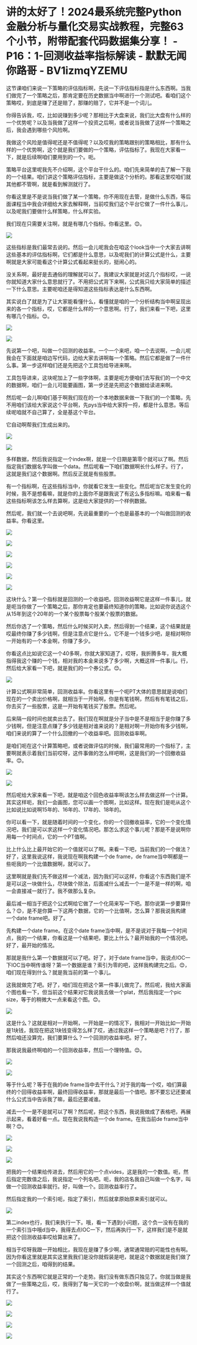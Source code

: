 # 讲的太好了！2024最系统完整Python金融分析与量化交易实战教程，完整63个小节，附带配套代码数据集分享！ - P16：1-回测收益率指标解读 - 默默无闻你路哥 - BV1izmqYZEMU

这节课咱们来说一下策略的评估指标啊，先说一下评估指标指是什么东西啊。当我们做完了一个策略之后，那肯定要在历史数据当中啊进行一个测试吧。看咱们这个策略哎，到底是赚了还是赔了，那赚的赔了，它并不是一个词儿。

你得告诉我，哎，比如说赚到多少呢？那相比于大盘来说，我们比大盘有什么样的一个优势呢？以及当我做了这样一个投资之后啊，或者说当我做了这样一个策略之后，我会遇到哪些个风险啊。

我做这个风险是值得呢还是不值得呢？以及哎我的策略跟别的策略相比，那有什么样的一个优势啊，这个就是我们要做的一个策略，评估指标了。我现在大家看一下，就是后续啊咱们要用到的一个。呃。

策略平台这里呢我先不介绍啊，这个平台干什么的。咱们先来简单的去了解一下我的一个结果。咱们讲这个策略评估指标，主要是做这个分析的。那看这里哎咱们就其他都不管啊，就是看到解测就行了。

你看这里是不是说当我们做了某一个策略，你不用现在去管，是做什么东西，等后面课程当中我会详细给大家去解释啊，当前哎我们这个平台它做了一件什么事儿，以及呢我们要做什么样策略，什么样实验。

我们现在只需要关注啊，就是有哪几个指标。你看这里。😊。

![](img/e819a77f552379077aaa3aa2bb0f9583_1.png)

这些指标是我们最常去说的。然后一会儿呢我会在咱这个look当中一个大家去讲啊这些基本的评估指标啊，它们都是什么意思，以及呢我们的计算公式是什么，主要啊就是大家可能看这个计算公式看起来挺长的，挺闹心的。

没关系啊，最好是去通俗的理解就可以了。我建议大家就是对这几个指标哎，一说你就知道大家什么意思就行了。不用把公式背下来啊，公式我只给大家简单的描述一下什么意思。主要呢咱还是得知道这些指标表达是什么东西啊。

其实说白了就是为了让大家能看懂什么，看懂就是咱的一个分析结构当中啊呈现出来的各一个指标，哎，它都是什么样的一个意思啊。行了，我们来看一下吧，这里有哪几个指标。😊。



![](img/e819a77f552379077aaa3aa2bb0f9583_3.png)

![](img/e819a77f552379077aaa3aa2bb0f9583_4.png)

先说第一个吧，叫做一个回测的收益率。一个一个来吧，咱一个去说啊，一会儿呢我会在下面就是咱边写代码，边给大家去讲啊每一个策略。然后它都是做了一件什么事。第一步这样咱们还是先把这个工具包给导进来啊。

工具包导进来，这块呢加上了一些字体啊，主要是呃方便咱们去写我们的一个中文的数据啊，咱们一会儿可能要画图，第一步还是先把这个数据给读进来啊。

然后呢一会儿啊咱们基于啊我们现在的一个本地数据来做一下我们的一个策略，先不用咱们该给大家说这个平台啊，先pys当中给大家捋一捋，都是什么意思。等后续呢咱就不自己算了，全是基这个平台。

它自动啊帮我们生成出来的。

![](img/e819a77f552379077aaa3aa2bb0f9583_6.png)

![](img/e819a77f552379077aaa3aa2bb0f9583_7.png)

多样数据，然后我说指定一个index啊，就是一个日期是第零个就可以了啊。然后指定我们数据名字叫做一个data。然后呢看一下咱们数据啊长什么样子。行了，这就是我们这个数据啊。然后反正就是有些股票。

有一个指标啊，在这些指标当中，你就看它发生一些变化。然后呢当它发生变化的时候，我不是想看嘛，就是你的上面你不是跟我说了有这么多指标嘛。咱来看一看这些指标啊该怎么样去算啊，这是给大家提供的一个样例数据。

然后呢，我们就一个去说吧啊，先说最重要的一个也是最基本的一个叫做回测的收益率。你看这里。

![](img/e819a77f552379077aaa3aa2bb0f9583_9.png)

![](img/e819a77f552379077aaa3aa2bb0f9583_10.png)

![](img/e819a77f552379077aaa3aa2bb0f9583_11.png)

![](img/e819a77f552379077aaa3aa2bb0f9583_12.png)

![](img/e819a77f552379077aaa3aa2bb0f9583_13.png)

![](img/e819a77f552379077aaa3aa2bb0f9583_14.png)

这块什么？第一个指标就是回测的一个收益吧。回测收益啊它是这样一件事儿，就是呃当你做了一个策略之后，那你肯定也要最终知道你的策略，比如说你说选这个从15年到这个20年的一个某个股票每个股某个股票的数据。

然后你选了一个策略，然后什么时候买时入卖，然后得到一个结果，这个结果就是哎最终你赚了多少钱啊，但是注意点它是什么，它不是一个钱多少吧，是相对啊你一开始有的一个本金啊，你赚了多少。

你看这点比如说它这一个40多啊，你就大家知道了，哎呀，我折腾多年，我大概指得我这个赚的一个钱，相对我的本金来说多了多少啊，大概这样一件事儿。行，然后给大家看一下吧，就是我们的一个券公式。😊。



![](img/e819a77f552379077aaa3aa2bb0f9583_16.png)

计算公式啊非常简单，回测收益率。你看这里有一个呃PT大体的意思就是说咱们现在的一个卖出价格啊，就相当于一开始啊，你是有笔钱啊，然后有有笔钱之后，你去买了一些股票，这是一开始有笔钱买了股票。然后呢。

后来隔一段时间也就卖出去了。我们现在啊就是分子当中是不是相当于是你赚了多少钱啊，但是注意点赚了多少钱是相对谁来说的？是相对啊一开始你有多少钱啊，咱们来说的算了一个什么回撤的一个收益率吧。回测收益率啊。

是咱们呃在这个计算策略吧，或者说做评估的时候，我们最常用的一个指标了，主要啊就表示着我们当前哎呀，这件事做的怎么样吧啊，这是我们的一个回撤收益率。😊。



![](img/e819a77f552379077aaa3aa2bb0f9583_18.png)

![](img/e819a77f552379077aaa3aa2bb0f9583_19.png)

然后呢给大家来看一下吧，就是咱这个回色收益率啊该怎么样去做这样一个计算。其实这样呃，我们一会画图，您可以画一个图啊，比如这样。现在我们是呃从这个比如说比如说啊15年的、16年的、17年的、18年的。

你可以看一下，就是随着时间的一个变化，你的一个回撤收益率，它的一个变化情况吧，我们是可以求这样一个变化情况吧。那怎么求这个事儿呢？那是不是说啊你用每一个时间点，它的一个PT值啊。

比上什么比上最开始它的一个值就可以了啊。来看一下吧，当前我们的一个做法？好了，这里我说这样，我说现在啊我构建一个de frame，de frame当中啊都是一些呃我的一个比值数据啊，就可以了。

这里啊就是我们先不做这样一个减法，因为我们可以这样，你看这个东西我们是不是可以这一块做什么，尽块做个除法，后面减什么减去一个一是不是一样的啊，咱一会直接减一就行了。我不做那么复杂。

最后减一相当于把这个公式啊给它做了一个化简来写一下吧。那你说第一步要算什么？😊，是不是你算一下这两个数据，它的一个比值啊，怎么算？那我说我构建一个date frame吧。好了。

先构建一个date frame。在这个date frame当中啊，是不是说对于我每一个时间点，我的一个结果，你看这是一个结果吧，要比上什么？最开始我的一个情况吧。好了，最开始的情况。

那就是我什么第一个数据就可以了吧。好了，对于date frame当中，我说点IOC一下IOC当中啊传谁呀？第一个数据是谁？索引为零的吧，这样我构建完之后。😊，咱们现在得到什么？就是我当前的第一个事儿。

这我就做完了吧。好了，咱们现在把这个第一件事儿做完了。然后呢，我给大家画个图也看一下，但当前这个结果对它我说我去做一个plat，然后我指定一个pic size，等于的稍微大一点来看这个图。😊。



![](img/e819a77f552379077aaa3aa2bb0f9583_21.png)

这是什么？这就是相对一开始啊，一开始是一的情况下，我相对一开始比如一开始是1块钱，我现在把这1块钱变得怎么样了哎，通过我这样一个策略是吧？行了，那然后咱还没算完，我们要算什么？一个回测的收益率吧。好了。

那我说我最终啊咱的一个回测收益率，然后一个理特值。😊。

![](img/e819a77f552379077aaa3aa2bb0f9583_23.png)

![](img/e819a77f552379077aaa3aa2bb0f9583_24.png)

等于什么呢？等于在我的de frame当中去干什么？对于我的每一个哎，咱们算最终的个回得收益率啊，最终回得收益率，那就是最后一个值吧。那不要忘记还要减什么公式当中告诉我了嘛，最后还要减谁。

减去一个一是不是就可以了啊？然后呢，把这个东西，我说我做成了表格吧，再展示起来，看着好看一点。现在我说我构造一个de frame。在我当前de frame当中啊？😊。



![](img/e819a77f552379077aaa3aa2bb0f9583_26.png)

![](img/e819a77f552379077aaa3aa2bb0f9583_27.png)

![](img/e819a77f552379077aaa3aa2bb0f9583_28.png)

把我的一个结果给传进去，然后用它的一个点vides，这是我的一个数值。呃，然后指定完数值之后，我说指定一个列名吧。呃，我的店名我自己叫做一个名字，叫做一个回测收益率就行。好，叫做一个。回测收益率行了。

然后指定我的一个索引呃，指定了索引，然后就拿原始原来索引就可以。

![](img/e819a77f552379077aaa3aa2bb0f9583_30.png)

第二index也行，我们来执行一下。哦，看一下遇到小问题，这个负一没有在我的一个索引当中哦d当中，我得去点IOC一下，然后再执行一下，这样我们是不是就把这个回测收益率哎给算出来了。

相当于哎呀我跟一开始相比，我现在是赚了多少啊，通常通常赔的可能性也有啊。因为你看这里就是其实这里我我们是没你就假装是吧，就是这个数据就是我们做了一个回测之后，咱得到的结果。

其实这个东西啊它就是正常的一个走势。我们没有做东西只独见了。你就当做是我做了一些策略之后，哎，我得到了每一天它的一个收盘价啊，就当做这样一个值就行了。



![](img/e819a77f552379077aaa3aa2bb0f9583_32.png)

![](img/e819a77f552379077aaa3aa2bb0f9583_33.png)

![](img/e819a77f552379077aaa3aa2bb0f9583_34.png)

![](img/e819a77f552379077aaa3aa2bb0f9583_35.png)